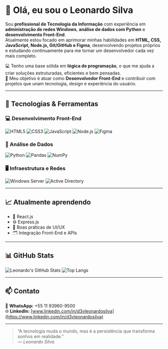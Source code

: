 # 👋 Olá, eu sou o Leonardo Silva

Sou **profissional de Tecnologia da Informação** com experiência em **administração de redes Windows**, **análise de dados com Python** e **desenvolvimento Front-End**.  
Atualmente estou focado em aprimorar minhas habilidades em **HTML, CSS, JavaScript, Node.js, Git/GitHub e Figma**, desenvolvendo projetos próprios e estudando continuamente para me tornar um desenvolvedor cada vez mais completo.

💻 Tenho uma base sólida em **lógica de programação**, o que me ajuda a criar soluções estruturadas, eficientes e bem pensadas.  
🎯 Meu objetivo é atuar como **Desenvolvedor Front-End** e contribuir com projetos que unam tecnologia, design e experiência do usuário.

---

## 🚀 Tecnologias & Ferramentas

### 💻 Desenvolvimento Front-End
![HTML5](https://img.shields.io/badge/HTML5-E34F26?style=for-the-badge&logo=html5&logoColor=white)
![CSS3](https://img.shields.io/badge/CSS3-1572B6?style=for-the-badge&logo=css3&logoColor=white)
![JavaScript](https://img.shields.io/badge/JavaScript-F7DF1E?style=for-the-badge&logo=javascript&logoColor=black)
![Node.js](https://img.shields.io/badge/Node.js-43853D?style=for-the-badge&logo=node.js&logoColor=white)
![Figma](https://img.shields.io/badge/Figma-F24E1E?style=for-the-badge&logo=figma&logoColor=white)

### 🐍 Análise de Dados
![Python](https://img.shields.io/badge/Python-3776AB?style=for-the-badge&logo=python&logoColor=white)
![Pandas](https://img.shields.io/badge/Pandas-150458?style=for-the-badge&logo=pandas&logoColor=white)
![NumPy](https://img.shields.io/badge/NumPy-013243?style=for-the-badge&logo=numpy&logoColor=white)

### 🖥️ Infraestrutura e Redes
![Windows Server](https://img.shields.io/badge/Windows%20Server-0078D6?style=for-the-badge&logo=windows&logoColor=white)
![Active Directory](https://img.shields.io/badge/Active%20Directory-003399?style=for-the-badge&logo=windows&logoColor=white)

---

## 📈 Atualmente aprendendo
- 🧠 React.js  
- ⚙️ Express.js  
- 🎨 Boas práticas de UI/UX  
- 🗂️ Integração Front-End e APIs  

---

## 📊 GitHub Stats

![Leonardo's GitHub Stats](https://github-readme-stats.vercel.app/api?username=d3vleonardosilva&show_icons=true&theme=tokyonight)
![Top Langs](https://github-readme-stats.vercel.app/api/top-langs/?username=d3vleonardosilva&layout=compact&theme=tokyonight)

---

## 📫 Contato

📱 **WhatsApp:** +55 11 93960-9500  
🌐 **LinkedIn:** [www.linkedin.com/in/d3vleonardosilva](https://www.linkedin.com/in/d3vleonardosilva)  

---

> “A tecnologia muda o mundo, mas é a persistência que transforma sonhos em realidade.”  
> — *Leonardo Silva*
